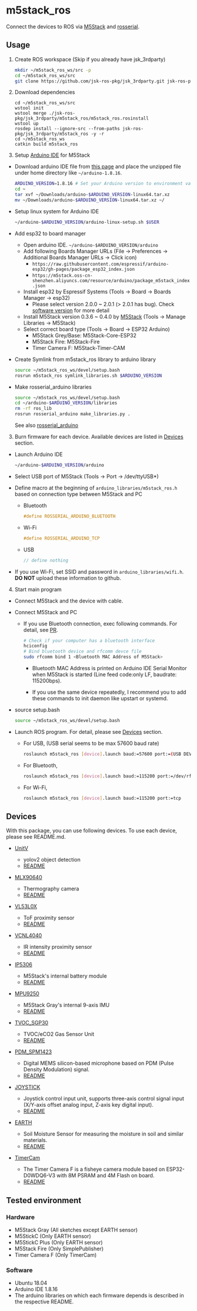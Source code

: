 # m5stack_ros

Connect the devices to ROS via [M5Stack](https://m5stack.com/) and [rosserial](https://github.com/ros-drivers/rosserial).

## Usage

1. Create ROS workspace (Skip if you already have jsk_3rdparty)

    ```bash
    mkdir ~/m5stack_ros_ws/src -p
    cd ~/m5stack_ros_ws/src
    git clone https://github.com/jsk-ros-pkg/jsk_3rdparty.git jsk-ros-pkg/jsk_3rdparty
    ```

2. Download dependencies
    ```
    cd ~/m5stack_ros_ws/src
    wstool init
    wstool merge ./jsk-ros-pkg/jsk_3rdparty/m5stack_ros/m5stack_ros.rosinstall
    wstool up
    rosdep install --ignore-src --from-paths jsk-ros-pkg/jsk_3rdparty/m5stack_ros -y -r
    cd ~/m5stack_ros_ws
    catkin build m5stack_ros
    ```

2. Setup [Arduino IDE](https://www.arduino.cc/en/software/) for M5Stack

  - Download arduino IDE file from [this page](https://www.arduino.cc/en/software ) and place the unzipped file under home directory like `~/arduino-1.8.16`.
    ```bash
    ARDUINO_VERSION=1.8.16 # Set your Arduino version to environment variable
    cd ~
    tar xvf ~/Downloads/arduino-$ARDUINO_VERSION-linux64.tar.xz
    mv ~/Downloads/arduino-$ARDUINO_VERSION-linux64.tar.xz ~/
    ```

  - Setup linux system for Arduino IDE

    ```bash
    ~/arduino-$ARDUINO_VERSION/arduino-linux-setup.sh $USER
    ```

  - Add esp32 to board manager
    - Open arduino IDE. `~/arduino-$ARDUINO_VERSION/arduino`
    - Add following Boards Manager URLs (File -> Preferences -> Additional Boards Manager URLs -> Click icon)
      - `https://raw.githubusercontent.com/espressif/arduino-esp32/gh-pages/package_esp32_index.json`
      - `https://m5stack.oss-cn-shenzhen.aliyuncs.com/resource/arduino/package_m5stack_index.json`
    - Install esp32 by Espressif Systems (Tools -> Board -> Boards Manager -> esp32)
      - Please select version 2.0.0 ~ 2.0.1 (> 2.0.1 has bug). Check [software version](https://github.com/708yamaguchi/jsk_3rdparty/tree/m5stack-ros-/m5stack_ros#software) for more detail
    - Install M5Stack version 0.3.6 ~ 0.4.0 by [M5Stack](https://github.com/m5stack/M5Stack/tree/0.3.6) (Tools -> Manage Libraries -> M5Stack)
    - Select correct board type (Tools -> Board -> ESP32 Arduino)
      - M5Stack Grey/Base: M5Stack-Core-ESP32
      - M5Stack Fire: M5Stack-Fire
      - Timer Camera F: M5Stack-Timer-CAM

  - Create Symlink from m5stack_ros library to arduino library

    ```bash
    source ~/m5stack_ros_ws/devel/setup.bash
    rosrun m5stack_ros symlink_libraries.sh $ARDUINO_VERSION
    ```

  - Make rosserial_arduino libraries

    ```bash
    source ~/m5stack_ros_ws/devel/setup.bash
    cd ~/arduino-$ARDUINO_VERSION/libraries
    rm -rf ros_lib
    rosrun rosserial_arduino make_libraries.py .
    ```

    See also [rosserial_arduino](http://wiki.ros.org/rosserial_arduino/Tutorials/Arduino%20IDE%20Setup)

3. Burn firmware for each device. Available devices are listed in [Devices](https://github.com/jsk-ros-pkg/jsk_3rdparty/tree/master/m5stack_ros#devices) section.

  - Launch Arduino IDE

    ```bash
    ~/arduino-$ARDUINO_VERSION/arduino
    ```

  - Select USB port of M5Stack (Tools -> Port -> /dev/ttyUSB*)

  - Define macro at the beginning of `arduino_libraries/m5stack_ros.h` based on connection type between M5Stack and PC

    - Bluetooth

      ```C
      #define ROSSERIAL_ARDUINO_BLUETOOTH
      ```

    - Wi-Fi

      ```C
      #define ROSSERIAL_ARDUINO_TCP
      ```

    - USB

      ```C
      // define nothing
      ```

  - If you use Wi-Fi, set SSID and password in `arduino_libraries/wifi.h`. **DO NOT** upload these information to github.

4.  Start main program

  - Connect M5Stack and the device with cable.

  - Connect M5Stack and PC

    - If you use Bluetooth connection, exec following commands. For detail, see [PR](https://github.com/ros-drivers/rosserial/pull/569).

      ```bash
      # Check if your computer has a bluetooth interface
      hciconfig
      # Bind bluetooth device and rfcomm devce file
      sudo rfcomm bind 1 <Bluetooth MAC Address of M5Stack>
      ```

      - Bluetooth MAC Address is printed on Arduino IDE Serial Monitor when M5Stack is started (Line feed code:only LF, baudrate: 115200bps).

      - If you use the same device repeatedly, I recommend you to add these commands to init daemon like upstart or systemd.

  - source setup.bash

    ```bash
    source ~/m5stack_ros_ws/devel/setup.bash
    ```

  - Launch ROS program. For detail, please see [Devices](https://github.com/jsk-ros-pkg/jsk_3rdparty/tree/master/m5stack_ros#devices) section.

    - For USB, (USB serial seems to be max 57600 baud rate)

      ```bash
      roslaunch m5stack_ros [device].launch baud:=57600 port:=(USB DEVICE like /dev/ttyUSB0)
      ```

    - For Bluetooth,

      ```bash
      roslaunch m5stack_ros [device].launch baud:=115200 port:=/dev/rfcomm1
      ```

    - For Wi-Fi,

      ```bash
      roslaunch m5stack_ros [device].launch baud:=115200 port:=tcp
      ```

## Devices

With this package, you can use following devices. To use each device, please see README.md.

- [UnitV](https://shop.m5stack.com/products/unitv-ai-camera)

    - yolov2 object detection
    - [README](https://github.com/jsk-ros-pkg/jsk_3rdparty/tree/master/m5stack_ros/sketches/UnitV)

- [MLX90640](https://www.sparkfun.com/products/14843)

    - Thermography camera
    - [README](https://github.com/jsk-ros-pkg/jsk_3rdparty/tree/master/m5stack_ros/sketches/MLX90640)

- [VL53L0X](https://www.adafruit.com/product/3317)

    - ToF proximity sensor
    - [README](https://github.com/jsk-ros-pkg/jsk_3rdparty/tree/master/m5stack_ros/sketches/VL53l0X)

- [VCNL4040](https://www.sparkfun.com/products/15177)

    - IR intensity proximity sensor
    - [README](https://github.com/jsk-ros-pkg/jsk_3rdparty/tree/master/m5stack_ros/sketches/VCNL4040)

- [IP5306](http://www.injoinic.com/wwwroot/uploads/files/20200221/0405f23c247a34d3990ae100c8b20a27.pdf)

    - M5Stack's internal battery module
    - [README](https://github.com/jsk-ros-pkg/jsk_3rdparty/tree/master/m5stack_ros/sketches/IP5306)

- [MPU9250](https://invensense.tdk.com/download-pdf/mpu-9250-datasheet/)

    - M5Stack Gray's internal 9-axis IMU
    - [README](https://github.com/jsk-ros-pkg/jsk_3rdparty/tree/master/m5stack_ros/sketches/MPU9250)

- [TVOC_SGP30](https://shop.m5stack.com/products/tvoc-eco2-gas-unit-sgp30)

    - TVOC/eCO2 Gas Sensor Unit
    - [README](https://github.com/jsk-ros-pkg/jsk_3rdparty/tree/master/m5stack_ros/sketches/TVOC_SGP30)
- [PDM_SPM1423](https://shop.m5stack.com/products/pdm-microphone-unit-spm1423)

    - Digital MEMS silicon-based microphone based on PDM (Pulse Density Modulation) signal.
    - [README](https://github.com/jsk-ros-pkg/jsk_3rdparty/tree/master/m5stack_ros/sketches/PDM_SPM1423)

- [JOYSTICK](https://docs.m5stack.com/en/unit/joystick)

    - Joystick control input unit, supports three-axis control signal input (X/Y-axis offset analog input, Z-axis key digital input).
    - [README](https://github.com/jsk-ros-pkg/jsk_3rdparty/tree/master/m5stack_ros/sketches/JOYSTICK)

- [EARTH](https://shop.m5stack.com/products/earth-sensor-unit)

    - Soil Moisture Sensor for measuring the moisture in soil and similar materials.
    - [README](https://github.com/jsk-ros-pkg/jsk_3rdparty/tree/master/m5stack_ros/sketches/EARTH)

- [TimerCam](https://docs.m5stack.com/en/unit/timercam_f)

    - The Timer Camera F is a fisheye camera module based on ESP32-D0WDQ6-V3 with 8M PSRAM and 4M Flash on board.
    - [README](https://github.com/jsk-ros-pkg/jsk_3rdparty/tree/master/m5stack_ros/sketches/TimerCam)

## Tested environment

### Hardware

- M5Stack Gray (All sketches except EARTH sensor)
- M5StickC (Only EARTH sensor)
- M5StickC Plus (Only EARTH sensor)
- M5Stack Fire (Only SimplePublisher)
- Timer Camera F (Only TimerCam)

### Software

- Ubuntu 18.04
- Arduino IDE 1.8.16
- The arduino libraries on which each firmware depends is described in the respective README.
